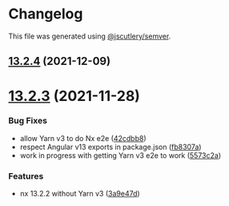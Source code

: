 # Changelog

This file was generated using [@jscutlery/semver](https://github.com/jscutlery/semver).

## [13.2.4](https://github.com/srleecode/domain/compare/v1.0.0...v13.2.4) (2021-12-09)


# [13.2.3](https://github.com/srleecode/domain/compare/v1.0.0...v13.2.3) (2021-11-28)


### Bug Fixes

* allow Yarn v3 to do Nx e2e ([42cdbb8](https://github.com/srleecode/domain/commit/42cdbb8345980fee8bb5c8a52603acec3db5f42f))
* respect Angular v13 exports in package.json ([fb8307a](https://github.com/srleecode/domain/commit/fb8307a44d0f2b7eb5b2f5d79d1237d2fe9d3905))
* work in progress with getting Yarn v3 e2e to work ([5573c2a](https://github.com/srleecode/domain/commit/5573c2ac4263a3246449ae25d99e34a435285f19))


### Features

* nx 13.2.2 without Yarn v3 ([3a9e47d](https://github.com/srleecode/domain/commit/3a9e47d638d343e427a79a4a9954a3b910b59d18))
